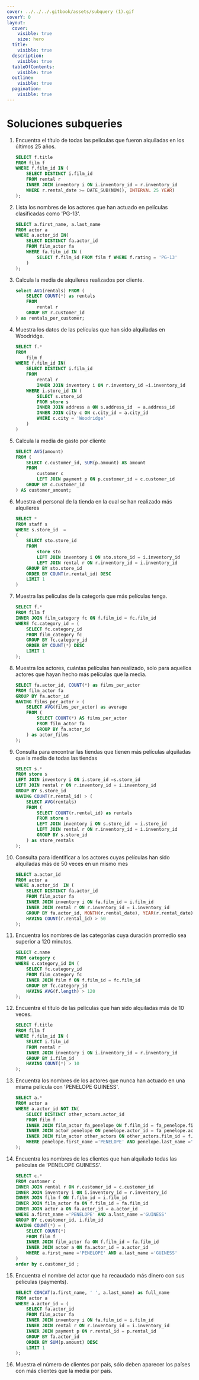 ```yaml
---
cover: ../../../.gitbook/assets/subquery (1).gif
coverY: 0
layout:
  cover:
    visible: true
    size: hero
  title:
    visible: true
  description:
    visible: true
  tableOfContents:
    visible: true
  outline:
    visible: true
  pagination:
    visible: true
---
```


# Soluciones subqueries

1.  Encuentra el título de todas las películas que fueron alquiladas en los últimos 25 años.

    ```sql
    SELECT f.title
    FROM film f 
    WHERE f.film_id IN (
    	SELECT DISTINCT i.film_id 
    	FROM rental r 
    	INNER JOIN inventory i ON i.inventory_id = r.inventory_id 
    	WHERE r.rental_date >= DATE_SUB(NOW(), INTERVAL 25 YEAR)
    );
    ```
2.  Lista los nombres de los actores que han actuado en películas clasificadas como 'PG-13'.

    ```sql
    SELECT a.first_name, a.last_name 
    FROM actor a 
    WHERE a.actor_id IN(
    	SELECT DISTINCT fa.actor_id
    	FROM film_actor fa 
    	WHERE fa.film_id IN (
    		SELECT f.film_id FROM film f WHERE f.rating = 'PG-13'
    	)
    );
    ```
3.  Calcula la media de alquileres realizados por cliente.

    ```sql
    select AVG(rentals) FROM (
    	SELECT COUNT(*) as rentals
    	FROM 
    		rental r 
    	GROUP BY r.customer_id
    ) as rentals_per_customer;
    ```
4.  Muestra los datos de las películas que han sido alquiladas en Woodridge.

    ```sql
    SELECT f.*
    FROM
    	film f 
    WHERE f.film_id IN(
    	SELECT DISTINCT i.film_id
    	FROM
    		rental r 
    		INNER JOIN inventory i ON r.inventory_id =i.inventory_id 
    	WHERE i.store_id IN (
    		SELECT s.store_id
    		FROM store s 
    		INNER JOIN address a ON s.address_id  = a.address_id 
    		INNER JOIN city c ON c.city_id = a.city_id 
    		WHERE c.city = 'Woodridge'
    	)
    )
    ```
5.  Calcula la media de gasto por cliente

    ```sql
    SELECT AVG(amount)
    FROM (
    	SELECT c.customer_id, SUM(p.amount) AS amount
    	FROM
    		customer c 
    		LEFT JOIN payment p ON p.customer_id = c.customer_id
    	GROUP BY c.customer_id
    ) AS customer_amount;
    ```
6.  Muestra el personal de la tienda en la cual se han realizado más alquileres

    ```sql
    SELECT *
    FROM staff s 
    WHERE s.store_id  = 
    (
    	SELECT sto.store_id
    	FROM
    		store sto
    		LEFT JOIN inventory i ON sto.store_id = i.inventory_id 
    		LEFT JOIN rental r ON r.inventory_id = i.inventory_id 
    	GROUP BY sto.store_id 
    	ORDER BY COUNT(r.rental_id) DESC
    	LIMIT 1
    )
    ```
7.  Muestra las películas de la categoría que más películas tenga.

    ```sql
    SELECT f.*
    FROM film f
    INNER JOIN film_category fc ON f.film_id = fc.film_id
    WHERE fc.category_id = (
    	SELECT fc.category_id
    	FROM film_category fc 
    	GROUP BY fc.category_id 
    	ORDER BY COUNT(*) DESC 
    	LIMIT 1
    );
    ```
8.  Muestra los actores, cuántas películas han realizado, solo para aquellos actores que hayan hecho más películas que la media.

    ```sql
    SELECT fa.actor_id, COUNT(*) as films_per_actor
    FROM film_actor fa 
    GROUP BY fa.actor_id 
    HAVING films_per_actor > (
    	SELECT AVG(films_per_actor) as average 
    	FROM (
    		SELECT COUNT(*) AS films_per_actor
    		FROM film_actor fa 
    		GROUP BY fa.actor_id 
    	) as actor_films
    );
    ```
9.  Consulta para encontrar las tiendas que tienen más películas alquiladas que la media de todas las tiendas

    ```sql
    SELECT s.*
    FROM store s 
    LEFT JOIN inventory i ON i.store_id =s.store_id 
    LEFT JOIN rental r ON r.inventory_id = i.inventory_id 
    GROUP BY s.store_id 
    HAVING COUNT(r.rental_id) > (
    	SELECT AVG(rentals)
    	FROM (
    		SELECT COUNT(r.rental_id) as rentals
    		FROM store s 
    		LEFT JOIN inventory i ON s.store_id  = i.store_id 
    		LEFT JOIN rental r ON r.inventory_id = i.inventory_id 
    		GROUP BY s.store_id 
    	) as store_rentals
    );
    ```
10. Consulta para identificar a los actores cuyas películas han sido alquiladas más de 50 veces en un mismo mes

    ```sql
    SELECT a.actor_id 
    FROM actor a
    WHERE a.actor_id  IN (
    	SELECT DISTINCT fa.actor_id
    	FROM film_actor fa  
    	INNER JOIN inventory i ON fa.film_id = i.film_id 
    	INNER JOIN rental r ON r.inventory_id = i.inventory_id 
    	GROUP BY fa.actor_id, MONTH(r.rental_date), YEAR(r.rental_date)
    	HAVING COUNT(r.rental_id) > 50 
    );
    ```
11. Encuentra los nombres de las categorías cuya duración promedio sea superior a 120 minutos.

    ```sql
    SELECT c.name
    FROM category c 
    WHERE c.category_id IN (
    	SELECT fc.category_id
    	FROM film_category fc 
    	INNER JOIN film f ON f.film_id = fc.film_id 
    	GROUP BY fc.category_id 
    	HAVING AVG(f.length) > 120
    );
    ```
12. Encuentra el título de las películas que han sido alquiladas más de 10 veces.

    ```sql
    SELECT f.title
    FROM film f 
    WHERE f.film_id IN (
    	SELECT i.film_id 
    	FROM rental r 
    	INNER JOIN inventory i ON i.inventory_id = r.inventory_id 
    	GROUP BY i.film_id 
    	HAVING COUNT(*) > 10
    );
    ```
13. Encuentra los nombres de los actores que nunca han actuado en una misma película con 'PENELOPE GUINESS'.

    ```sql
    SELECT a.*
    FROM actor a 
    WHERE a.actor_id NOT IN(
    	SELECT DISTINCT other_actors.actor_id
    	FROM film f 
    	INNER JOIN film_actor fa_penelope ON f.film_id = fa_penelope.film_id 
    	INNER JOIN actor penelope ON penelope.actor_id = fa_penelope.actor_id 
    	INNER JOIN film_actor other_actors ON other_actors.film_id = f.film_id
    	WHERE penelope.first_name ='PENELOPE' AND penelope.last_name ='GUINESS'
    );
    ```
14. Encuentra los nombres de los clientes que han alquilado todas las películas de 'PENELOPE GUINESS'.

    ```sql
    SELECT c.*
    FROM customer c 
    INNER JOIN rental r ON r.customer_id = c.customer_id 
    INNER JOIN inventory i ON i.inventory_id = r.inventory_id 
    INNER JOIN film f ON f.film_id = i.film_id 
    INNER JOIN film_actor fa ON f.film_id = fa.film_id 
    INNER JOIN actor a ON fa.actor_id = a.actor_id 
    WHERE a.first_name ='PENELOPE' AND a.last_name ='GUINESS'
    GROUP BY c.customer_id, i.film_id 
    HAVING COUNT(*) = ( 
    	SELECT COUNT(*)
    	FROM film f 
    	INNER JOIN film_actor fa ON f.film_id = fa.film_id 
    	INNER JOIN actor a ON fa.actor_id = a.actor_id 
    	WHERE a.first_name ='PENELOPE' AND a.last_name ='GUINESS'
    )
    order by c.customer_id ;
    ```
15. Encuentra el nombre del actor que ha recaudado más dinero con sus películas (payments).

    ```sql
    SELECT CONCAT(a.first_name, ' ', a.last_name) as full_name
    FROM actor a 
    WHERE a.actor_id = (
    	SELECT fa.actor_id
    	FROM film_actor fa 
    	INNER JOIN inventory i ON fa.film_id = i.film_id
    	INNER JOIN rental r ON r.inventory_id = i.inventory_id
    	INNER JOIN payment p ON r.rental_id = p.rental_id
    	GROUP BY fa.actor_id
    	ORDER BY SUM(p.amount) DESC 
    	LIMIT 1
    );
    ```
16. Muestra el número de clientes por país, sólo deben aparecer los países con más clientes que la media por país.

    <pre class="language-sql"><code class="lang-sql"><strong>
    </strong></code></pre>
